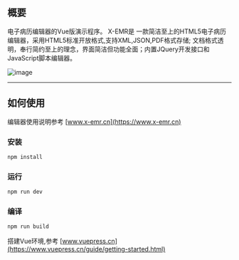 ## 概要

电子病历编辑器的Vue版演示程序。
X-EMR是 一款简洁至上的HTML5电子病历编辑器，采用HTML5标准开放格式,支持XML,JSON,PDF格式存储; 文档格式透明，奉行简约至上的理念，界面简洁但功能全面；内置JQuery开发接口和JavaScript脚本编辑器。

![image](https://gitee.com/bensenplus/x-emr-vue/raw/master/demo.png)

---

## 如何使用

编辑器使用说明参考 [www.x-emr.cn](https://www.x-emr.cn)

### 安装

```sh
npm install
```

### 运行

```sh
npm run dev
```

### 编译

```sh
npm run build
```

搭建Vue环境,参考 [www.vuepress.cn](https://www.vuepress.cn/guide/getting-started.html)
